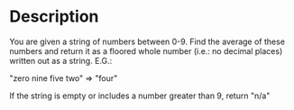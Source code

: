 # Description

You are given a string of numbers between 0-9. Find the average of these numbers and return it as a floored whole number (i.e.: no decimal places) written out as a string. E.G.:

"zero nine five two" ⇒ "four"

If the string is empty or includes a number greater than 9, return "n/a"
